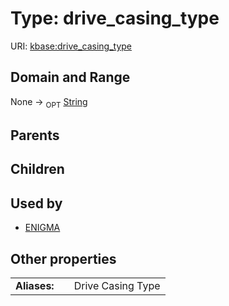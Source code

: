 
# Type: drive_casing_type




URI: [kbase:drive_casing_type](http://kbase.us/drive_casing_type)


## Domain and Range

None ->  <sub>OPT</sub> [String](types/String.md)

## Parents


## Children


## Used by

 * [ENIGMA](ENIGMA.md)

## Other properties

|  |  |  |
| --- | --- | --- |
| **Aliases:** | | Drive Casing Type |

